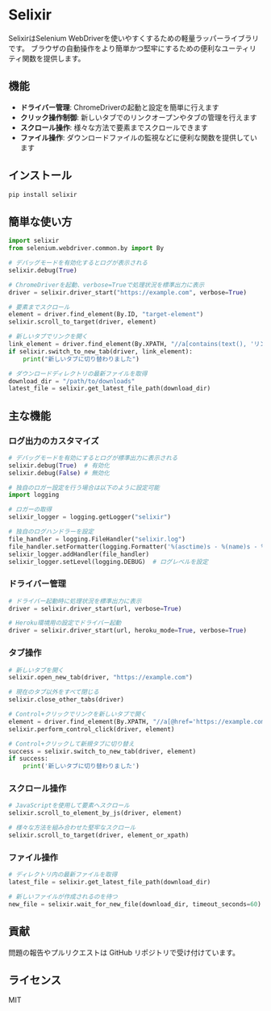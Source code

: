 # Selixir

SelixirはSelenium WebDriverを使いやすくするための軽量ラッパーライブラリです。
ブラウザの自動操作をより簡単かつ堅牢にするための便利なユーティリティ関数を提供します。

## 機能

- **ドライバー管理**: ChromeDriverの起動と設定を簡単に行えます
- **クリック操作制御**: 新しいタブでのリンクオープンやタブの管理を行えます
- **スクロール操作**: 様々な方法で要素までスクロールできます
- **ファイル操作**: ダウンロードファイルの監視などに便利な関数を提供しています

## インストール

```bash
pip install selixir
```

## 簡単な使い方

```python
import selixir
from selenium.webdriver.common.by import By

# デバッグモードを有効化するとログが表示される
selixir.debug(True)

# ChromeDriverを起動、verbose=Trueで処理状況を標準出力に表示
driver = selixir.driver_start("https://example.com", verbose=True)

# 要素までスクロール
element = driver.find_element(By.ID, "target-element")
selixir.scroll_to_target(driver, element)

# 新しいタブでリンクを開く
link_element = driver.find_element(By.XPATH, "//a[contains(text(), 'リンク')]")
if selixir.switch_to_new_tab(driver, link_element):
    print("新しいタブに切り替わりました")

# ダウンロードディレクトリの最新ファイルを取得
download_dir = "/path/to/downloads"
latest_file = selixir.get_latest_file_path(download_dir)
```

## 主な機能

### ログ出力のカスタマイズ

```python
# デバッグモードを有効にするとログが標準出力に表示される
selixir.debug(True)  # 有効化
selixir.debug(False) # 無効化

# 独自のロガー設定を行う場合は以下のように設定可能
import logging

# ロガーの取得
selixir_logger = logging.getLogger("selixir")

# 独自のログハンドラーを設定
file_handler = logging.FileHandler("selixir.log")
file_handler.setFormatter(logging.Formatter('%(asctime)s - %(name)s - %(levelname)s - %(message)s'))
selixir_logger.addHandler(file_handler)
selixir_logger.setLevel(logging.DEBUG)  # ログレベルを設定
```

### ドライバー管理

```python
# ドライバー起動時に処理状況を標準出力に表示
driver = selixir.driver_start(url, verbose=True)

# Heroku環境用の設定でドライバー起動
driver = selixir.driver_start(url, heroku_mode=True, verbose=True)
```

### タブ操作

```python
# 新しいタブを開く
selixir.open_new_tab(driver, "https://example.com")

# 現在のタブ以外をすべて閉じる
selixir.close_other_tabs(driver)

# Control+クリックでリンクを新しいタブで開く
element = driver.find_element(By.XPATH, "//a[@href='https://example.com']")
selixir.perform_control_click(driver, element)

# Control+クリックして新規タブに切り替え
success = selixir.switch_to_new_tab(driver, element)
if success:
    print('新しいタブに切り替わりました')
```

### スクロール操作

```python
# JavaScriptを使用して要素へスクロール
selixir.scroll_to_element_by_js(driver, element)

# 様々な方法を組み合わせた堅牢なスクロール
selixir.scroll_to_target(driver, element_or_xpath)
```

### ファイル操作

```python
# ディレクトリ内の最新ファイルを取得
latest_file = selixir.get_latest_file_path(download_dir)

# 新しいファイルが作成されるのを待つ
new_file = selixir.wait_for_new_file(download_dir, timeout_seconds=60)
```

## 貢献

問題の報告やプルリクエストは GitHub リポジトリで受け付けています。

## ライセンス

MIT
